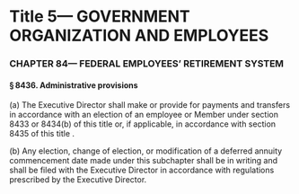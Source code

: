 
# Title 5— GOVERNMENT ORGANIZATION AND EMPLOYEES
### CHAPTER 84— FEDERAL EMPLOYEES’ RETIREMENT SYSTEM
#### § 8436. Administrative provisions

(a) The Executive Director shall make or provide for payments and transfers in accordance with an election of an employee or Member under section 8433 or 8434(b) of this title or, if applicable, in accordance with section 8435 of this title .

(b) Any election, change of election, or modification of a deferred annuity commencement date made under this subchapter shall be in writing and shall be filed with the Executive Director in accordance with regulations prescribed by the Executive Director.

